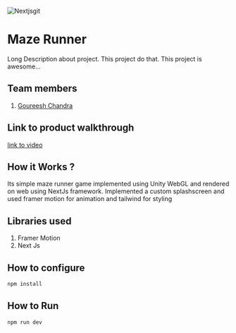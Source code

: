 
![Nextjsgit](https://github.com/user-attachments/assets/d276960c-bfd6-4b41-8ea3-3daa52a0c027)




# Maze Runner
Long Description about project. This project do that. This project is awesome...
## Team members
1. [Goureesh Chandra](https://github.com/Herogo3241)
## Link to product walkthrough
[link to video](https://youtu.be/vZBUpGsAaOc)
## How it Works ?
Its simple maze runner game implemented using Unity WebGL and rendered on web using NextJs framework. Implemented a custom splashscreen and used framer motion for animation and tailwind for styling
## Libraries used
1. Framer Motion
2. Next Js
## How to configure
```bash
npm install
```
## How to Run
```bash
npm run dev
```
